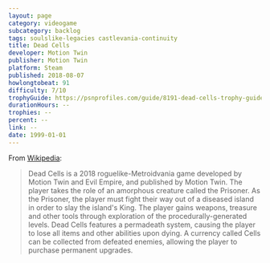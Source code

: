 ```yaml
---
layout: page
category: videogame
subcategory: backlog
tags: soulslike-legacies castlevania-continuity
title: Dead Cells
developer: Motion Twin
publisher: Motion Twin
platform: Steam
published: 2018-08-07
howlongtobeat: 91
difficulty: 7/10
trophyGuide: https://psnprofiles.com/guide/8191-dead-cells-trophy-guide
durationHours: --
trophies: --
percent: --
link: --
date: 1999-01-01
---
```


From [Wikipedia](https://en.wikipedia.org/wiki/Dead_Cells):

> Dead Cells is a 2018 roguelike-Metroidvania game developed by Motion Twin and Evil Empire, and published by Motion Twin. The player takes the role of an amorphous creature called the Prisoner. As the Prisoner, the player must fight their way out of a diseased island in order to slay the island's King. The player gains weapons, treasure and other tools through exploration of the procedurally-generated levels. Dead Cells features a permadeath system, causing the player to lose all items and other abilities upon dying. A currency called Cells can be collected from defeated enemies, allowing the player to purchase permanent upgrades.

